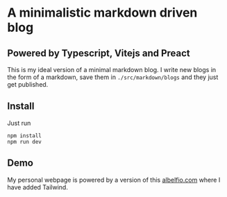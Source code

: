 # A minimalistic markdown driven blog

## Powered by Typescript, Vitejs and Preact

This is my ideal version of a minimal markdown blog. I write new blogs in the form of a markdown, save them in `./src/markdown/blogs` and they just get published.

## Install

Just run

```
npm install
npm run dev
```

## Demo

My personal webpage is powered by a version of this [albelfio.com](https://albelfio.com) where I have added Tailwind.
